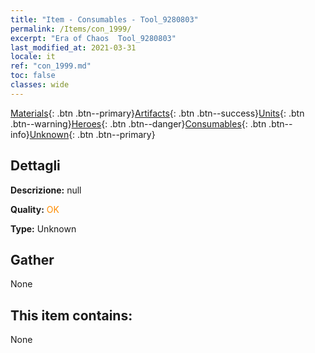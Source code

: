 ```yaml
---
title: "Item - Consumables - Tool_9280803"
permalink: /Items/con_1999/
excerpt: "Era of Chaos  Tool_9280803"
last_modified_at: 2021-03-31
locale: it
ref: "con_1999.md"
toc: false
classes: wide
---
```

 [Materials](/it/Items/){: .btn .btn--primary}[Artifacts](/it/Items/Artifacts/){: .btn .btn--success}[Units](/it/Items/Units/){: .btn .btn--warning}[Heroes](/it/Items/Heroes/){: .btn .btn--danger}[Consumables](/it/Items/Consumables/){: .btn .btn--info}[Unknown](/it/Items/Unknown/){: .btn .btn--primary}

## Dettagli
 **Descrizione:** null

 **Quality:** <span style="color: #FF8C00">OK</span>

 **Type:** Unknown

## Gather

  None

## This item contains:

  None

